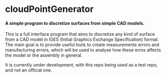 cloudPointGenerator
===================

#### A simple program to discretize surfaces from simple CAD models.

This is a full interface program that aims to discretize any kind of surface from a CAD model in IGES (Initial Graphics Exchange
Specification) format. The main goal is to provide useful tools to create measurements errors and manufacturing errors, which will be used to analyse how these erros affects the model or the assembly in general.

It is currently under development, with this repo being used as a test repo, and not an official one.
